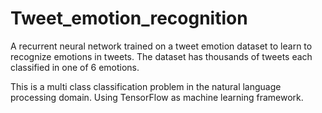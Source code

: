 # Tweet_emotion_recognition

A recurrent neural network trained on a tweet emotion dataset to learn to recognize emotions in tweets. The dataset has thousands of tweets each classified in one of 6 emotions.

This is a multi class classification problem in the natural language processing domain. Using TensorFlow as machine learning framework.